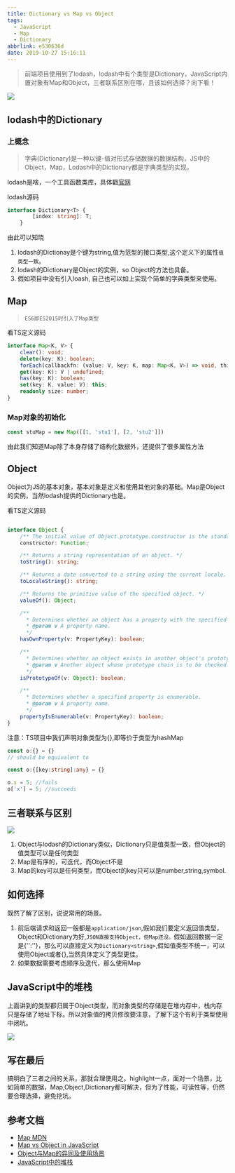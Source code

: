 ```yaml
---
title: Dictionary vs Map vs Object
tags:
  - JavaScript
  - Map
  - Dictionary
abbrlink: e530636d
date: 2019-10-27 15:16:11
---
```

> 前端项目使用到了lodash，lodash中有个类型是Dictionary，JavaScript内置对象有Map和Object，三者联系区别在哪，且该如何选择？向下看！

![](https://static.1991421.cn/2019-10-27-061335.jpg)

## lodash中的Dictionary

### 上概念
> 字典(Dictionary)是一种以键-值对形式存储数据的数据结构，JS中的Object，Map，Lodash中的Dictionary都是字典类型的实现。

lodash是啥，一个工具函数类库，具体戳[官网](https://lodash.com/)

lodash源码

```typescript
interface Dictionary<T> {
        [index: string]: T;
    }
```

由此可以知晓

1. lodash的Dictionay是个键为string,值为范型的接口类型,这个定义下的属性`值类型一致`。
2. lodash的Dictionary是Object的实例，so Object的方法也具备。
3. 假如项目中没有引入loash, 自己也可以如上实现个简单的字典类型来使用。

## Map

> `ES6即ES2015时引入了Map类型`

看TS定义源码

```typescript
interface Map<K, V> {
    clear(): void;
    delete(key: K): boolean;
    forEach(callbackfn: (value: V, key: K, map: Map<K, V>) => void, thisArg?: any): void;
    get(key: K): V | undefined;
    has(key: K): boolean;
    set(key: K, value: V): this;
    readonly size: number;
}
```

### Map对象的初始化

```typescript
const stuMap = new Map([[1, 'stu1'], [2, 'stu2']])

```
由此我们知道Map除了本身存储了结构化数据外，还提供了很多属性方法


##  Object

Object为JS的基本对象，基本对象是定义和使用其他对象的基础。Map是Object的实例，当然lodash提供的Dictionary也是。

看TS定义源码

```typescript

interface Object {
    /** The initial value of Object.prototype.constructor is the standard built-in Object constructor. */
    constructor: Function;

    /** Returns a string representation of an object. */
    toString(): string;

    /** Returns a date converted to a string using the current locale. */
    toLocaleString(): string;

    /** Returns the primitive value of the specified object. */
    valueOf(): Object;

    /**
      * Determines whether an object has a property with the specified name.
      * @param v A property name.
      */
    hasOwnProperty(v: PropertyKey): boolean;

    /**
      * Determines whether an object exists in another object's prototype chain.
      * @param v Another object whose prototype chain is to be checked.
      */
    isPrototypeOf(v: Object): boolean;

    /**
      * Determines whether a specified property is enumerable.
      * @param v A property name.
      */
    propertyIsEnumerable(v: PropertyKey): boolean;
}

```


注意：TS项目中我们声明对象类型为{},即等价于类型为hashMap

```typescript
const o:{} = {}
// should be equivalent to

const o:{[key:string]:any} = {}

o.x = 5; //fails
o['x'] = 5; //succeeds
```

## 三者联系与区别

![](https://static.1991421.cn/2019-10-27-072248.png)

1. Object与lodash的Dictionary类似，Dictionary只是值类型一致，但Object的值类型可以是任何类型
2. Map是有序的，可迭代，而Object不是
3. Map的key可以是任何类型，而Object的key只可以是number,string,symbol.

## 如何选择

既然了解了区别，说说常用的场景。

1. 前后端请求和返回一般都是`application/json`,假如我们要定义返回值类型，Object和Dictionary为好,`JSON直接支持Object，但Map还没。`假如返回数据一定是{'':''}，那么可以直接定义为`Dictionary<string>`,假如值类型不统一，可以使用Object或者{},当然具体定义了类型更佳。
2. 如果数据需要考虑顺序及迭代，那么使用Map


## JavaScript中的堆栈
上面讲到的类型都归属于Object类型，而对象类型的存储是在堆内存中，栈内存只是存储了地址下标。所以对象值的拷贝修改要注意，了解下这个有利于类型使用中闭坑。

![](https://static.1991421.cn/2019-10-27-070346.jpg)

## 写在最后
搞明白了三者之间的关系，那就合理使用之。highlight一点，面对一个场景，比如简单的数据，Map,Object,Dictionary都可解决，但为了性能，可读性等，仍然要合理选择，避免挖坑。

##  参考文档

- [Map MDN](https://developer.mozilla.org/en-US/docs/Web/JavaScript/Reference/Global_Objects/Map)
- [Map vs Object in JavaScript](https://stackoverflow.com/questions/18541940/map-vs-object-in-javascript)
- [Object与Map的异同及使用场景](https://juejin.im/post/5c7f6251f265da2dce1f68d3#heading-11)
- [JavaScript中的堆栈](https://segmentfault.com/a/1190000009693516)
